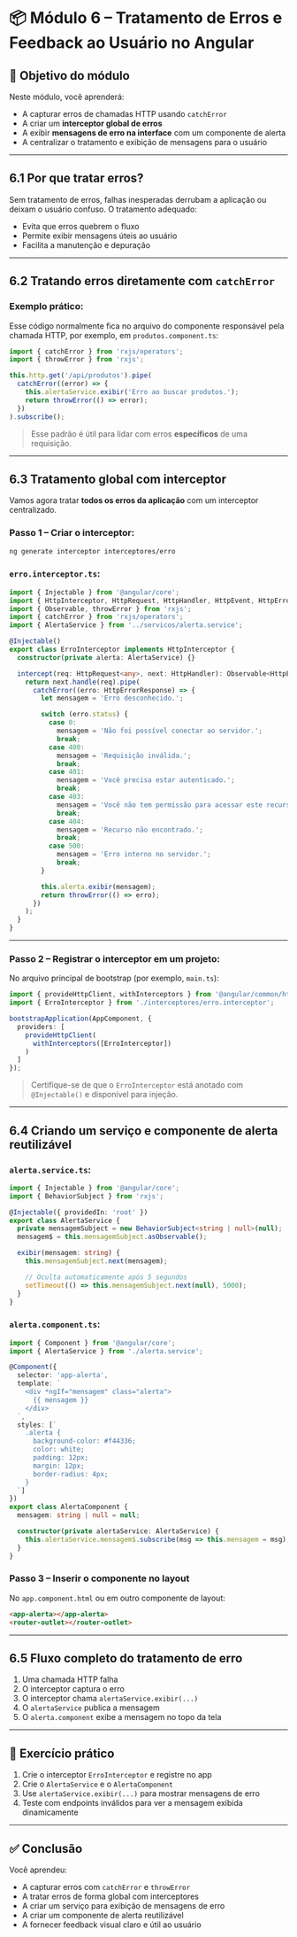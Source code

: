 # 📦 Módulo 6 – Tratamento de Erros e Feedback ao Usuário no Angular

## 🎯 Objetivo do módulo

Neste módulo, você aprenderá:

- A capturar erros de chamadas HTTP usando `catchError`
- A criar um **interceptor global de erros**
- A exibir **mensagens de erro na interface** com um componente de alerta
- A centralizar o tratamento e exibição de mensagens para o usuário

------

## 6.1 Por que tratar erros?

Sem tratamento de erros, falhas inesperadas derrubam a aplicação ou deixam o usuário confuso. O tratamento adequado:

- Evita que erros quebrem o fluxo
- Permite exibir mensagens úteis ao usuário
- Facilita a manutenção e depuração

------

## 6.2 Tratando erros diretamente com `catchError`

### Exemplo prático:

Esse código normalmente fica no arquivo do componente responsável pela chamada HTTP, por exemplo, em `produtos.component.ts`:

```ts
import { catchError } from 'rxjs/operators';
import { throwError } from 'rxjs';

this.http.get('/api/produtos').pipe(
  catchError((error) => {
    this.alertaService.exibir('Erro ao buscar produtos.');
    return throwError(() => error);
  })
).subscribe();
```

> Esse padrão é útil para lidar com erros **específicos** de uma requisição.

------

## 6.3 Tratamento global com interceptor

Vamos agora tratar **todos os erros da aplicação** com um interceptor centralizado.

### Passo 1 – Criar o interceptor:

```bash
ng generate interceptor interceptores/erro
```

### `erro.interceptor.ts`:

```ts
import { Injectable } from '@angular/core';
import { HttpInterceptor, HttpRequest, HttpHandler, HttpEvent, HttpErrorResponse } from '@angular/common/http';
import { Observable, throwError } from 'rxjs';
import { catchError } from 'rxjs/operators';
import { AlertaService } from '../servicos/alerta.service';

@Injectable()
export class ErroInterceptor implements HttpInterceptor {
  constructor(private alerta: AlertaService) {}

  intercept(req: HttpRequest<any>, next: HttpHandler): Observable<HttpEvent<any>> {
    return next.handle(req).pipe(
      catchError((erro: HttpErrorResponse) => {
        let mensagem = 'Erro desconhecido.';

        switch (erro.status) {
          case 0:
            mensagem = 'Não foi possível conectar ao servidor.';
            break;
          case 400:
            mensagem = 'Requisição inválida.';
            break;
          case 401:
            mensagem = 'Você precisa estar autenticado.';
            break;
          case 403:
            mensagem = 'Você não tem permissão para acessar este recurso.';
            break;
          case 404:
            mensagem = 'Recurso não encontrado.';
            break;
          case 500:
            mensagem = 'Erro interno no servidor.';
            break;
        }

        this.alerta.exibir(mensagem);
        return throwError(() => erro);
      })
    );
  }
}
```

------
### Passo 2 – Registrar o interceptor em um projeto:

No arquivo principal de bootstrap (por exemplo, `main.ts`):

```ts
import { provideHttpClient, withInterceptors } from '@angular/common/http';
import { ErroInterceptor } from './interceptores/erro.interceptor';

bootstrapApplication(AppComponent, {
  providers: [
    provideHttpClient(
      withInterceptors([ErroInterceptor])
    )
  ]
});
```

> Certifique-se de que o `ErroInterceptor` está anotado com `@Injectable()` e disponível para injeção.

------

## 6.4 Criando um serviço e componente de alerta reutilizável

### `alerta.service.ts`:

```ts
import { Injectable } from '@angular/core';
import { BehaviorSubject } from 'rxjs';

@Injectable({ providedIn: 'root' })
export class AlertaService {
  private mensagemSubject = new BehaviorSubject<string | null>(null);
  mensagem$ = this.mensagemSubject.asObservable();

  exibir(mensagem: string) {
    this.mensagemSubject.next(mensagem);

    // Oculta automaticamente após 5 segundos
    setTimeout(() => this.mensagemSubject.next(null), 5000);
  }
}
```

### `alerta.component.ts`:

```ts
import { Component } from '@angular/core';
import { AlertaService } from './alerta.service';

@Component({
  selector: 'app-alerta',
  template: `
    <div *ngIf="mensagem" class="alerta">
      {{ mensagem }}
    </div>
  `,
  styles: [`
    .alerta {
      background-color: #f44336;
      color: white;
      padding: 12px;
      margin: 12px;
      border-radius: 4px;
    }
  `]
})
export class AlertaComponent {
  mensagem: string | null = null;

  constructor(private alertaService: AlertaService) {
    this.alertaService.mensagem$.subscribe(msg => this.mensagem = msg);
  }
}
```

### Passo 3 – Inserir o componente no layout

No `app.component.html` ou em outro componente de layout:

```html
<app-alerta></app-alerta>
<router-outlet></router-outlet>
```

------

## 6.5 Fluxo completo do tratamento de erro

1. Uma chamada HTTP falha
2. O interceptor captura o erro
3. O interceptor chama `alertaService.exibir(...)`
4. O `alertaService` publica a mensagem
5. O `alerta.component` exibe a mensagem no topo da tela

------

## 🧪 Exercício prático

1. Crie o interceptor `ErroInterceptor` e registre no app
2. Crie o `AlertaService` e o `AlertaComponent`
3. Use `alertaService.exibir(...)` para mostrar mensagens de erro
4. Teste com endpoints inválidos para ver a mensagem exibida dinamicamente

------

## ✅ Conclusão

Você aprendeu:

- A capturar erros com `catchError` e `throwError`
- A tratar erros de forma global com interceptores
- A criar um serviço para exibição de mensagens de erro
- A criar um componente de alerta reutilizável
- A fornecer feedback visual claro e útil ao usuário

